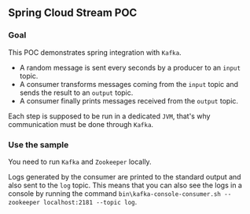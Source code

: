 ## Spring Cloud Stream POC

### Goal

This POC demonstrates spring integration with `Kafka`.

* A random message is sent every seconds by a producer to an `input` topic.
* A consumer transforms messages coming from the `input` topic and sends the result to an `output` topic.
* A consumer finally prints messages received from the `output` topic.

Each step is supposed to be run in a dedicated `JVM`, that's why communication must be done through `Kafka`.

### Use the sample

You need to run `Kafka` and `Zookeeper` locally.

Logs generated by the consumer are printed to the standard output and also sent to the `log` topic.
This means that you can also see the logs in a console by running the command `bin\kafka-console-consumer.sh --zookeeper localhost:2181 --topic log`.